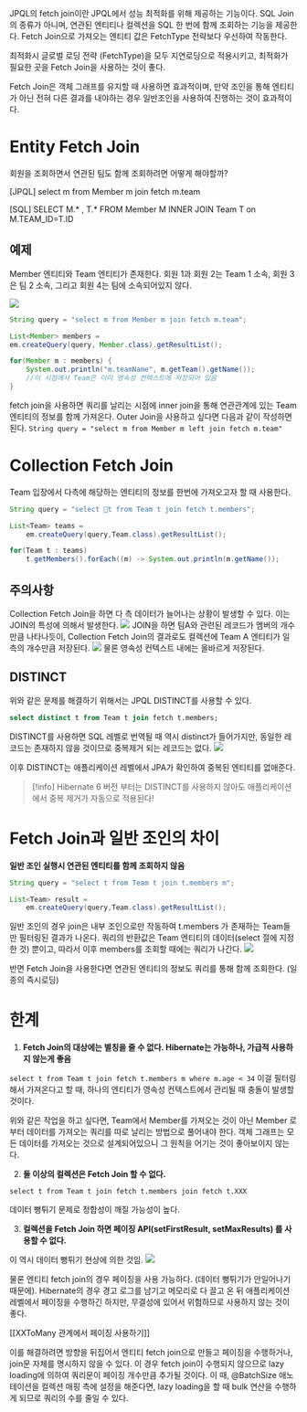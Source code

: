 JPQL의 fetch join이란 JPQL에서 성능 최적화를 위해 제공하는 기능이다. SQL Join의 종류가 아니며, 연관된 엔티티나 컬렉션을 SQL 한 번에 함께 조회하는 기능을 제공한다. Fetch Join으로 가져오는 엔티티 값은 FetchType 전략보다 우선하여 작동한다.

최적화시 글로벌 로딩 전략 (FetchType)을 모두 지연로딩으로 적용시키고, 최적화가 필요한 곳을 Fetch Join을 사용하는 것이 좋다.

Fetch Join은 객체 그래프를 유지할 때 사용하면 효과적이며, 만약 조인을 통해 엔티티가 아닌 전혀 다른 결과를 내야하는 경우 일반조인을 사용하여 진행하는 것이 효과적이다.

# Entity Fetch Join
회원을 조회하면서 연관된 팀도 함께 조회하려면 어떻게 해야할까?

\[JPQL]
select m from Member m join fetch m.team

\[SQL]
SELECT M.* , T.* FROM Member M INNER JOIN Team T on M.TEAM_ID=T.ID

## 예제 
Member 엔티티와 Team 엔티티가 존재한다. 회원 1과 회원 2는 Team 1 소속, 회원 3은 팀 2 소속, 그리고 회원 4는 팀에 소속되어있지 않다.

![](https://i.imgur.com/Dc6zAEC.png)

```java
String query = "select m from Member m join fetch m.team";

List<Member> members = 
em.createQuery(query, Member.class).getResultList();

for(Member m : members) {
	System.out.println("m.teamName", m.getTeam().getName());
	//이 시점에서 Team은 이미 영속성 컨텍스트에 저장되어 있음
}
```

fetch join을 사용하면 쿼리를 날리는 시점에 inner join을 통해 연관관계에 있는 Team 엔티티의 정보를 함께 가져온다. Outer Join을 사용하고 싶다면 다음과 같이 작성하면 된다.
`String query = "select m from Member m left join fetch m.team"`

# Collection Fetch Join

Team 입장에서 다측에 해당하는 엔티티의 정보를 한번에 가져오고자 할 때 사용한다.
```java
String query = "select t from Team t join fetch t.members";

List<Team> teams = 
	em.createQuery(query,Team.class).getResultList();

for(Team t : teams) 
	t.getMembers().forEach((m) -> System.out.println(m.getName());
```

## 주의사항
Collection Fetch Join을 하면 다 측 데이터가 늘어나는 상황이 발생할 수 있다. 이는 JOIN의 특성에 의해서 발생한다.
![](https://i.imgur.com/TjaHzeD.png)
JOIN을 하면 팀A와 관련된 레코드가 멤버의 개수만큼 나타나듯이, Collection Fetch Join의 결과로도 컬렉션에 Team A 엔티티가 일 측의 개수만큼 저장된다. 
![](https://i.imgur.com/JwxyGCD.png)
물론 영속성 컨텍스트 내에는 올바르게 저장된다.

## DISTINCT
위와 같은 문제를 해결하기 위해서는 JPQL DISTINCT를 사용할 수 있다.
```sql
select distinct t from Team t join fetch t.members;
```
DISTINCT를 사용하면 SQL 레벨로 번역될 때 역시 distinct가 들어가지만, 동일한 레코드는 존재하지 않을 것이므로 중복제거 되는 레코드는 없다.
![](https://i.imgur.com/7xkNLRG.png)

이후 DISTINCT는 애플리케이션 레벨에서 JPA가 확인하여 중복된 엔티티를 없애준다.
>[!info]
>Hibernate 6 버전 부터는 DISTINCT를 사용하지 않아도 애플리케이션에서 중복 제거가 자동으로 적용된다!

# Fetch Join과 일반 조인의 차이
**일반 조인 실행시 연관된 엔티티를 함께 조회하지 않음**
```java
String query = "select t from Team t join t.members m";

List<Team> result =
	em.createQuery(query,Team.class).getResultList();
```
일반 조인의 경우 join은 내부 조인으로만 작동하여 t.members 가 존재하는 Team들만 필터링된 결과가 나온다. 쿼리의 반환값은 Team 엔티티의 데이터(select 절에 지정한 것) 뿐이고, 따라서 이후 members를 조회할 때에는 쿼리가 나간다.
![](https://i.imgur.com/SNSIPxk.png)

반면 Fetch Join을 사용한다면 연관된 엔티티의 정보도 쿼리를 통해 함께 조회한다. (일종의 즉시로딩)

# 한계
1. **Fetch Join의 대상에는 별칭을 줄 수 없다. Hibernate는 가능하나, 가급적 사용하지 않는게 좋음**

`select t from Team t join fetch t.members m where m.age < 34`
이걸 필터링해서 가져온다고 할 때, 하나의 엔티티가 영속성 컨텍스트에서 관리될 때 충돌이 발생할 것이다. 

위와 같은 작업을 하고 싶다면, Team에서 Member를 가져오는 것이 아닌 Member 로부터 데이터를 가져오는 쿼리를 따로 날리는 방법으로 풀어내야 한다. 객체 그래프는 모든 데이터를 가져오는 것으로 설계되어있으니 그 원칙을 어기는 것이 좋아보이지 않는다.

2. **둘 이상의 컬렉션은 Fetch Join 할 수 없다.**

```
select t from Team t join fetch t.members join fetch t.XXX
```
데이터 뻥튀기 문제로 정합성이 깨질 가능성이 높다.

3. **컬렉션을 Fetch Join 하면 페이징 API(setFirstResult, setMaxResults) 를 사용할 수 없다.**

이 역시 데이터 뻥튀기 현상에 의한 것임.
![](https://i.imgur.com/7xkNLRG.png)

물론 엔티티 fetch join의 경우 페이징을 사용 가능하다. (데이터 뻥튀기가 안일어나기 때문에). Hibernate의 경우 경고 로그를 남기고 메모리로 다 끌고 온 뒤 애플리케이션 레벨에서 페이징을 수행하긴 하지만, 무결성에 있어서 위험하므로 사용하지 않는 것이 좋다.

[[XXToMany 관계에서 페이징 사용하기]]

이를 해결하려면 방향을 뒤집어서 엔티티 fetch join으로 만들고 페이징을 수행하거나, join문 자체를 명시하지 않을 수 있다. 이 경우 fetch join이 수행되지 않으므로 lazy loading에 의하여 쿼리문이 페이징 개수만큼 추가될 것이다. 이 때, @BatchSize 애노테이션을 컬렉션 매핑 측에 설정을 해준다면, lazy loading을 할 때 bulk 연산을 수행하게 되므로 쿼리의 수를 줄일 수 있다.